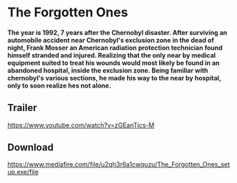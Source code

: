 # The Forgotten Ones

#### The year is 1992, 7 years after the Chernobyl disaster. After surviving an automobile accident near Chernobyl's exclusion zone in the dead of night, Frank Mosser an American radiation protection technician found himself stranded and injured. Realizing that the only near by medical equipment suited to treat his wounds would most likely be found in an abandoned hospital, inside the exclusion zone. Being familiar with chernobyl's various sections, he made his way to the near by hospital, only to soon realize hes not alone.

## Trailer
https://www.youtube.com/watch?v=zGEanTics-M

## Download
https://www.mediafire.com/file/u2qh3r6a1cwquzu/The_Forgotten_Ones_setup.exe/file
